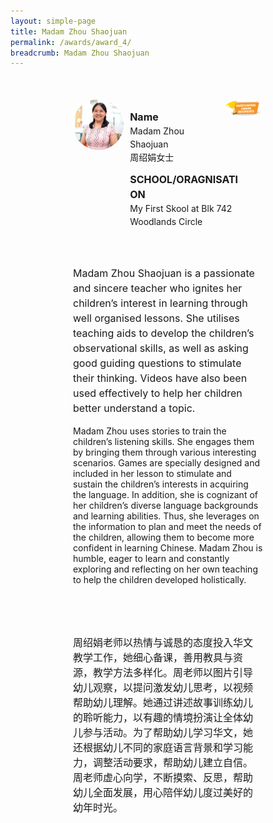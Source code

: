 ```yaml
---
layout: simple-page
title: Madam Zhou Shaojuan
permalink: /awards/award_4/
breadcrumb: Madam Zhou Shaojuan
---
```


<style>
    .wrapper {
        display: grid;
        margin-top: 50px;
        margin-left: 100px;
        margin-right: 100px;
        grid-template-columns: 10% 10% 10% 10% 10% 10% 10% 10% 10% 10%;
        grid-template-rows: 100px 100px auto ;
    }

   .item1 {
        grid-column-start: 1;
        grid-column-end: 4;
        grid-row-start: 1;
        grid-row-end: 3;
        /* text-align: center; */
        margin-right: 10px;
    }

   .item2 {
        grid-column-start: 4;
        grid-column-end: 9;
        grid-row-start: 1;
        grid-row-end: 2;
        /* text-align: center; */
    }

   .item3 {
        grid-column-start: 4;
        grid-column-end: 10;
        grid-row-start: 2;
        grid-row-end: 3;
        /* text-align: center; */
    }

   .item4 {
        grid-column-start: 9;
        grid-column-end: 11;
        grid-row-start: 1;
        grid-row-end: 2;
        /* text-align: center; */
    }
    
    .item5 {
        grid-column-start: 1;
        grid-column-end: 11;
        grid-row-start: 3;
        grid-row-end: 4;
        margin-top: 50px;
        /* text-align: center; */
    }

   .item6 {
        grid-column-start: 1;
        grid-column-end: 11;
        grid-row-start: 4;
        grid-row-end: 5;
        margin-top: 50px;
        /* text-align: center; */
    }
</style>

<div class="wrapper">
        <div class="item1">
            <img style="border-radius: 50%; width: 100%;" src="/images/Madam Zhou Shaojuan_square.jpg">
        </div>

   <div class="item2">
                <p style="font-weight: bold;margin-bottom: 0px;font-size: 16px;line-height: 1.5;">Name</p>
                <p style="margin-top: 0px;font-size: 14px;line-height: 1.5;">
                  Madam Zhou Shaojuan<br>
                周绍娟女士</p>
        </div>

   <div class="item3">
                <p style="font-weight: bold;margin-bottom: 0px;font-size: 16px;line-height: 1.5;">SCHOOL/ORAGNISATION</p>
                <p style="margin-top: 0px;font-size: 14px;line-height: 1.5;">
                  My First Skool at Blk 742 Woodlands Circle
  </p>
        </div>

   <div class="item4">
                <img style="border-radius: 50%; width: 200px;" src="/images/Outstanding.PNG">
   </div>

   <div class="item5">
            <p style="margin-right: 10px;font-size: 16px;line-height: 1.5;">
              Madam Zhou Shaojuan is a passionate and sincere teacher who ignites her children’s interest in learning through well organised lessons. She utilises teaching aids to develop the children’s observational skills, as well as asking good guiding questions to stimulate their thinking. Videos have also been used effectively to help her children better understand a topic. 

Madam Zhou uses stories to train the children’s listening skills. She engages them by bringing them through various interesting scenarios. Games are specially designed and included in her lesson to stimulate and sustain the children’s interests in acquiring the language. In addition, she is cognizant of her children’s diverse language backgrounds and learning abilities. Thus, she leverages on the information to plan and meet the needs of the children, allowing them to become more confident in learning Chinese. Madam Zhou is humble, eager to learn and constantly exploring and reflecting on her own teaching to help the children developed holistically.  
              </p>
        </div>

   <div class="item6">
                <p style="margin-right: 10px;font-size: 16px;line-height: 1.5;">
                  周绍娟老师以热情与诚恳的态度投入华文教学工作，她细心备课，善用教具与资源，教学方法多样化。周老师以图片引导幼儿观察，以提问激发幼儿思考，以视频帮助幼儿理解。她通过讲述故事训练幼儿的聆听能力，以有趣的情境扮演让全体幼儿参与活动。为了帮助幼儿学习华文，她还根据幼儿不同的家庭语言背景和学习能力，调整活动要求，帮助幼儿建立自信。周老师虚心向学，不断摸索、反思，帮助幼儿全面发展，用心陪伴幼儿度过美好的幼年时光。
                  </p>
        </div>
</div>
